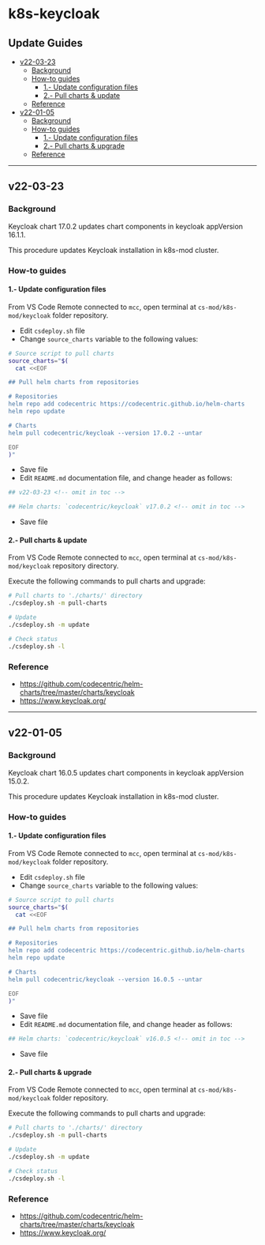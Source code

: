 <!-- markdownlint-disable MD024 -->

# k8s-keycloak <!-- omit in toc -->

## Update Guides <!-- omit in toc -->

- [v22-03-23](#v22-03-23)
  - [Background](#background)
  - [How-to guides](#how-to-guides)
    - [1.- Update configuration files](#1--update-configuration-files)
    - [2.- Pull charts & update](#2--pull-charts--update)
  - [Reference](#reference)
- [v22-01-05](#v22-01-05)
  - [Background](#background-1)
  - [How-to guides](#how-to-guides-1)
    - [1.- Update configuration files](#1--update-configuration-files-1)
    - [2.- Pull charts & upgrade](#2--pull-charts--upgrade)
  - [Reference](#reference-1)

---

## v22-03-23

### Background

Keycloak chart 17.0.2 updates chart components in keycloak appVersion 16.1.1.

This procedure updates Keycloak installation in k8s-mod cluster.

### How-to guides

#### 1.- Update configuration files

From VS Code Remote connected to `mcc`, open  terminal at `cs-mod/k8s-mod/keycloak` folder repository.

- Edit `csdeploy.sh` file
- Change `source_charts` variable to the following values:

```bash
# Source script to pull charts
source_charts="$(
  cat <<EOF

## Pull helm charts from repositories

# Repositories
helm repo add codecentric https://codecentric.github.io/helm-charts
helm repo update

# Charts
helm pull codecentric/keycloak --version 17.0.2 --untar

EOF
)"
```

- Save file
- Edit `README.md` documentation file, and change header as follows:

``` bash
## v22-03-23 <!-- omit in toc -->

## Helm charts: `codecentric/keycloak` v17.0.2 <!-- omit in toc -->
```

- Save file

#### 2.- Pull charts & update

From VS Code Remote connected to `mcc`, open  terminal at `cs-mod/k8s-mod/keycloak` repository directory.

Execute the following commands to pull charts and upgrade:

```bash
# Pull charts to './charts/' directory
./csdeploy.sh -m pull-charts

# Update
./csdeploy.sh -m update

# Check status
./csdeploy.sh -l
```

### Reference

- <https://github.com/codecentric/helm-charts/tree/master/charts/keycloak>
- <https://www.keycloak.org/>

---

## v22-01-05

### Background

Keycloak chart 16.0.5 updates chart components in keycloak appVersion 15.0.2.

This procedure updates Keycloak installation in k8s-mod cluster.

### How-to guides

#### 1.- Update configuration files

From VS Code Remote connected to `mcc`, open  terminal at `cs-mod/k8s-mod/keycloak` folder repository.

- Edit `csdeploy.sh` file
- Change `source_charts` variable to the following values:

```bash
# Source script to pull charts
source_charts="$(
  cat <<EOF

## Pull helm charts from repositories

# Repositories
helm repo add codecentric https://codecentric.github.io/helm-charts
helm repo update

# Charts
helm pull codecentric/keycloak --version 16.0.5 --untar

EOF
)"
```

- Save file
- Edit `README.md` documentation file, and change header as follows:

``` bash
## Helm charts: `codecentric/keycloak` v16.0.5 <!-- omit in toc -->
```

- Save file

#### 2.- Pull charts & upgrade

From VS Code Remote connected to `mcc`, open  terminal at `cs-mod/k8s-mod/keycloak` folder repository.

Execute the following commands to pull charts and upgrade:

```bash
# Pull charts to './charts/' directory
./csdeploy.sh -m pull-charts

# Update
./csdeploy.sh -m update

# Check status
./csdeploy.sh -l
```

### Reference

- <https://github.com/codecentric/helm-charts/tree/master/charts/keycloak>
- <https://www.keycloak.org/>
